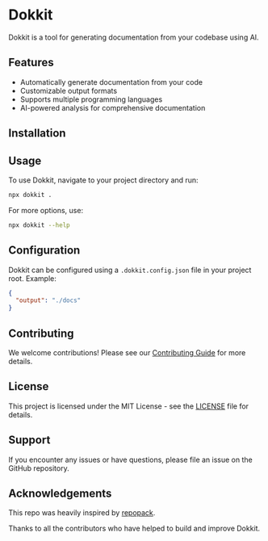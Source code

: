 # Dokkit

Dokkit is a tool for generating documentation from your codebase using AI.

## Features

- Automatically generate documentation from your code
- Customizable output formats
- Supports multiple programming languages
- AI-powered analysis for comprehensive documentation

## Installation

## Usage

To use Dokkit, navigate to your project directory and run:

```bash
npx dokkit .
```

For more options, use:

```bash
npx dokkit --help
```

## Configuration

Dokkit can be configured using a `.dokkit.config.json` file in your project root. Example:

```json
{
  "output": "./docs"
}
```

## Contributing

We welcome contributions! Please see our [Contributing Guide](CONTRIBUTING.md) for more details.

## License

This project is licensed under the MIT License - see the [LICENSE](LICENSE) file for details.

## Support

If you encounter any issues or have questions, please file an issue on the GitHub repository.

## Acknowledgements

This repo was heavily inspired by [repopack](https://github.com/yamadashy/repopack).

Thanks to all the contributors who have helped to build and improve Dokkit.
